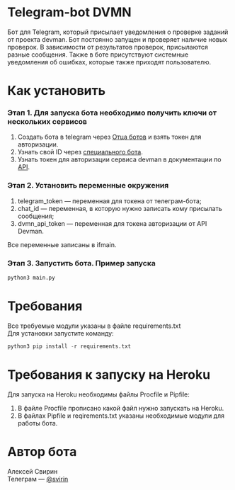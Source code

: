 # Telegram-bot DVMN
Бот для Telegram, который присылает уведомления о проверке заданий от проекта devman. Бот постоянно запущен и проверяет наличие новых проверок. В зависимости от результатов проверок, присылаются разные сообщения. Также в боте присутствуют системные уведомления об ошибках, которые также приходят пользователю. 

# Как установить
### Этап 1. Для запуска бота необходимо получить ключи от нескольких сервисов
1) Создать бота в telegram через [Отца ботов](https://telegram.me/BotFather) и взять токен для авторизации.
2) Узнать свой ID через [специального бота](https://telegram.me/userinfobot).
3) Узнать токен для авторизации сервиса devman в документации по [API](https://dvmn.org/api/docs/).

### Этап 2. Установить переменные окружения
1) telegram_token — переменная для токена от телеграм-бота;  
2) chat_id — переменная, в которую нужно записать кому присылать сообщения;  
3) dvmn_api_token — переменная для токена авторизации от API Devman.  

Все переменные записаны в ifmain.

### Этап 3. Запустить бота. Пример запуска
```python
python3 main.py
```
# Требования
Все требуемые модули указаны в файле requirements.txt  
Для установки запустите команду:
```python
python3 pip install -r requirements.txt
```

# Требования к запуску на Heroku
Для запуска на Heroku необходимы файлы Procfile и Pipfile:
1) В файле Procfile прописано какой файл нужно запускать на Heroku.
2) В файлах Pipfile и reqirements.txt указаны необходимые модули для работы бота.

# Автор бота
Алексей Свирин  
Телеграм — [@svirin](https://telegram.me/svirin)
